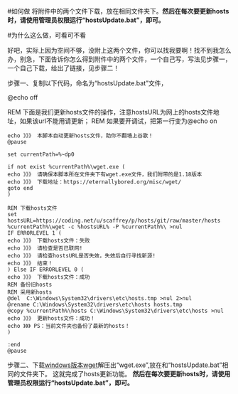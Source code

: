 #如何做
将附件中的两个文件下载，放在相同文件夹下。**然后在每次要更新hosts时，请使用管理员权限运行“hostsUpdate.bat”，即可。**

#为什么这么做，可看可不看

好吧，实际上因为空间不够，没附上这两个文件，你可以找我要啊！找不到我怎么办，别急，下面告诉你怎么得到附件中的两个文件，一个自己写，写法见步骤一，一个自己下载，给出了链接，见步骤二！

步骤一、复制以下代码，命名为“hostsUpdate.bat”文件，



@echo off

REM 下面是我们更新hosts文件的操作，注意hostsURL为网上的hosts文件地址，如果该url不能用请更新；
REM 如果要开调试，把第一行变为@echo on


    echo 》》》 本脚本自动更新hosts文件，助你不翻墙上谷歌！
    @pause
    
    set currentPath=%~dp0
    
    if not exist %currentPath%\wget.exe (
    echo 》》》 请确保本脚本所在文件夹下有wget.exe文件，我们附带的是1.18版本
    echo 》》》 下载地址：https://eternallybored.org/misc/wget/
    goto end
    )
    
    REM 下载hosts文件
    set hostsURL=https://coding.net/u/scaffrey/p/hosts/git/raw/master/hosts
    %currentPath%\wget -c %hostsURL% -P %currentPath%\ >nul 
    IF ERRORLEVEL 1 (
    echo 》》》 下载hosts文件：失败
    echo 》》》 请检查是否已联网!
    echo 》》》 请检查hostsURL是否失效，失效后自行寻找新源!
    echo 》》》 结束！
    ) Else IF ERRORLEVEL 0 (
    echo 》》》 下载hosts文件：成功
    REM 备份旧hosts
    REM 采用新hosts
    @del  C:\Windows\System32\drivers\etc\hosts.tmp >nul 2>nul
    @rename C:\Windows\System32\drivers\etc\hosts hosts.tmp
    @copy %currentPath%\hosts C:\Windows\System32\drivers\etc\hosts >nul
    echo 》》》 更新hosts文件：成功！
    echo 》》》 PS：当前文件夹也备份了最新的hosts！
    )
    
    :end
    @pause

步骤二、下载[windows版本wget](https://eternallybored.org/misc/wget/  )解压出“wget.exe”,放在和“hostsUpdate.bat”相同的文件夹下。
这就完成了hosts更新功能。
**然后在每次要更新hosts时，请使用管理员权限运行“hostsUpdate.bat”，即可。**
